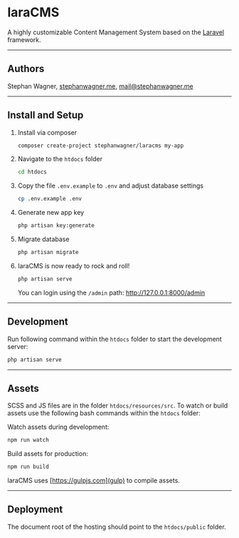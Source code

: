 # laraCMS

A highly customizable Content Management System based on the [Laravel](https://laravel.com/) framework.

---

## Authors

Stephan Wagner, [stephanwagner.me](https://stephanwagner.me), [mail@stephanwagner.me](mail@stephanwagner.me)

---

## Install and Setup

1. Install via composer

    ```bash
    composer create-project stephanwagner/laracms my-app
    ```

2. Navigate to the `htdocs` folder

    ```bash
    cd htdocs
    ```

2. Copy the file `.env.example` to `.env` and adjust database settings

    ```bash
    cp .env.example .env
    ```

3. Generate new app key

    ```bash
    php artisan key:generate
    ```

4. Migrate database

    ```bash
    php artisan migrate
    ```

5. laraCMS is now ready to rock and roll!

    ```bash
    php artisan serve
    ```

    You can login using the `/admin` path: http://127.0.0.1:8000/admin

---

## Development

Run following command within the `htdocs` folder to start the development server:

```bash
php artisan serve
```

---

## Assets

SCSS and JS files are in the folder `htdocs/resources/src`. To watch or build assets use the following bash commands within the `htdocs` folder:

Watch assets during development:

```bash
npm run watch
```

Build assets for production:

```bash
npm run build
```

laraCMS uses [https://gulpjs.com](gulp) to compile assets.

---

## Deployment

The document root of the hosting should point to the `htdocs/public` folder.
